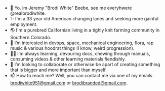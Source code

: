 - 👋 Yo. im Jeremy "Brodi White" Beebe, see me everyhwere @realbrodiwhite.
- ✨ I'm a 33 year old American changing lanes and seeking more gainful employment.
- 🌎 I'm a purebred Californian living in a tighly knit farming community in Southern Colorado.
- 👀 I’m interested in devops, space, mechanical engineering, flora, rap music & various hoodrat things (I know, weird progression).
- 👨‍💻 I’m always learning, devouring docs, chewing through manuals, consuming videos & other learning materials fiendishly.
- 💞️ I’m looking to collaborate or otherwise be apart of creating something that is bigger and more important than myself.
- 📫 How to reach me? Well, you can contact me via one of my emails brodiwhite951@gmail.com or brodibranded@gmail.com.





